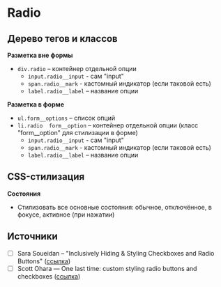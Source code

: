 # Radio

## Дерево тегов и классов
**Разметка вне формы**
- `div.radio` – контейнер отдельной опции
  - `input.radio__input` - сам "input"
  - `span.radio__mark` - кастомный индикатор (если таковой есть)
  - `label.radio__label` – название опции

**Разметка в форме**
- `ul.form__options` – список опций
- `li.radio  form__option` – контейнер отдельной опции (класс "form__option" для стилизации в форме)
  - `input.radio__input` - сам "input"
  - `span.radio__mark` - кастомный индикатор (если таковой есть)
  - `label.radio__label` – название опции


## CSS-стилизация
**Состояния**
- Стилизовать все основные состояния: обычное, отключённое, в фокусе, активное (при нажатии)


## Источники
- [ ] Sara Soueidan – "Inclusively Hiding & Styling Checkboxes and Radio Buttons" ([ссылка](https://www.sarasoueidan.com/blog/inclusively-hiding-and-styling-checkboxes-and-radio-buttons/))
- [ ] Scott Ohara — One last time: custom styling radio buttons and checkboxes ([ссылка](https://www.scottohara.me/blog/2021/09/24/custom-radio-checkbox-again.html))